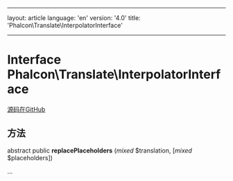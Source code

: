 * * *

layout: article language: 'en' version: '4.0' title: 'Phalcon\Translate\InterpolatorInterface'

* * *

# Interface **Phalcon\Translate\InterpolatorInterface**

<a href="https://github.com/phalcon/cphalcon/tree/v4.0.0/phalcon/translate/interpolatorinterface.zep" class="btn btn-default btn-sm">源码在GitHub</a>

## 方法

abstract public **replacePlaceholders** (*mixed* $translation, [*mixed* $placeholders])

...
